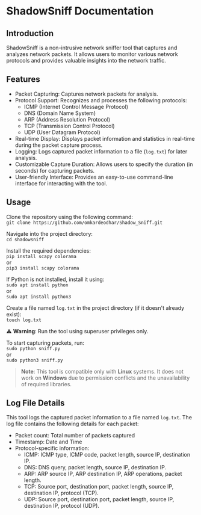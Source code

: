 # ShadowSniff Documentation

## Introduction

ShadowSniff is a non-intrusive network sniffer tool that captures and analyzes network packets. It allows users to monitor various network protocols and provides valuable insights into the network traffic.

## Features

- Packet Capturing: Captures network packets for analysis.
- Protocol Support: Recognizes and processes the following protocols:
  - ICMP (Internet Control Message Protocol)
  - DNS (Domain Name System)
  - ARP (Address Resolution Protocol)
  - TCP (Transmission Control Protocol)
  - UDP (User Datagram Protocol)
- Real-time Display: Displays packet information and statistics in real-time during the packet capture process.
- Logging: Logs captured packet information to a file (`log.txt`) for later analysis.
- Customizable Capture Duration: Allows users to specify the duration (in seconds) for capturing packets.
- User-friendly Interface: Provides an easy-to-use command-line interface for interacting with the tool.

## Usage

Clone the repository using the following command:  
`git clone https://github.com/omkardeodhar/Shadow_Sniff.git`  

Navigate into the project directory:  
`cd shadowsniff`  

Install the required dependencies:  
`pip install scapy colorama`  
or  
`pip3 install scapy colorama`  

If Python is not installed, install it using:  
`sudo apt install python`  
or  
`sudo apt install python3`  

Create a file named `log.txt` in the project directory (if it doesn't already exist):  
`touch log.txt`  

⚠️ **Warning**: Run the tool using superuser privileges only.  

To start capturing packets, run:  
`sudo python sniff.py`  
or  
`sudo python3 sniff.py`  

> **Note**: This tool is compatible only with **Linux** systems. It does not work on **Windows** due to permission conflicts and the unavailability of required libraries.

## Log File Details

This tool logs the captured packet information to a file named `log.txt`. The log file contains the following details for each packet:

- Packet count: Total number of packets captured  
- Timestamp: Date and Time  
- Protocol-specific information:
  - ICMP: ICMP type, ICMP code, packet length, source IP, destination IP.
  - DNS: DNS query, packet length, source IP, destination IP.
  - ARP: ARP source IP, ARP destination IP, ARP operations, packet length.
  - TCP: Source port, destination port, packet length, source IP, destination IP, protocol (TCP).
  - UDP: Source port, destination port, packet length, source IP, destination IP, protocol (UDP).
